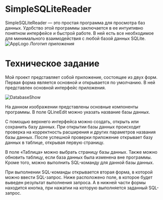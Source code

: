 # SimpleSQLiteReader


SimpleSQLiteReader — это простая программа для просмотра баз данных. Удобство этой программы заключается в ее интуитивно понятном интерфейсе и быстрой работе. В ней есть все необходимое для минимального взаимодействия с любой базой данных SQLite.
![AppLogo](https://i.imgur.com/3gDmbZ3.png)
*Логотип приложения*
# Техническое задание

Мой проект представляет собой приложение, состоящее из двух форм. Первая форма является основной и открывается по умолчанию. В ней представлен основной интерфейс приложения.

![DatabaseShow](https://i.imgur.com/TdongGo.png)

На данном изображении представлены основные компоненты программы. В поле QLineEdit можно указать название базы данных.  

С помощью верхнего интерфейса можно создать, открыть или сохранить базу данных. При открытии базы данных происходит проверка на корректность расширения и других параметров названия базы данных. После успешной проверки приложение открывает базу данных в таблице, открывая первую страницу.  

В поле «Таблица» можно выбрать страницу базы данных. Также можно обновить таблицу, если база данных была изменена вне программы. Кроме того, можно выполнить SQL-команду для данной базы данных.

При выполнении SQL-команды открывается вторая форма, в которой можно ввести SQL-запрос. Ниже расположено поле, в которое будет выведен результат выполнения запроса. А в нижней части формы находится кнопка, при нажатии на которую выполняется заданный SQL-запрос.



